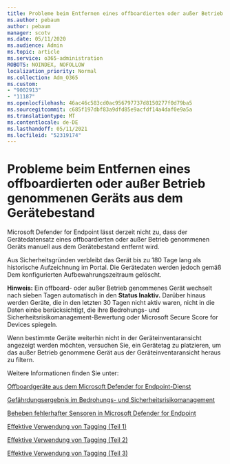 ```yaml
---
title: Probleme beim Entfernen eines offboardierten oder außer Betrieb genommenen Geräts aus dem Gerätebestand
ms.author: pebaum
author: pebaum
manager: scotv
ms.date: 05/11/2020
ms.audience: Admin
ms.topic: article
ms.service: o365-administration
ROBOTS: NOINDEX, NOFOLLOW
localization_priority: Normal
ms.collection: Adm_O365
ms.custom:
- "9002913"
- "11187"
ms.openlocfilehash: 46ac46c583cd0ac956797737d8150277f0d79ba5
ms.sourcegitcommit: c685f197dbf83a9dfd85e9acfdf14a4daf0e9a5a
ms.translationtype: MT
ms.contentlocale: de-DE
ms.lasthandoff: 05/11/2021
ms.locfileid: "52319174"
---
```

# <a name="issues-with-removing-an-offboarded-or-decommissioned-device-from-the-device-inventory"></a>Probleme beim Entfernen eines offboardierten oder außer Betrieb genommenen Geräts aus dem Gerätebestand

Microsoft Defender for Endpoint lässt derzeit nicht zu, dass der Gerätedatensatz eines offboardierten oder außer Betrieb genommenen Geräts manuell aus dem Gerätebestand entfernt wird.

Aus Sicherheitsgründen verbleibt das Gerät bis zu 180 Tage lang als historische Aufzeichnung im Portal. Die Gerätedaten werden jedoch gemäß Dem konfigurierten Aufbewahrungszeitraum gelöscht.

**Hinweis:** Ein offboard- oder außer Betrieb genommenes Gerät wechselt nach sieben Tagen automatisch in den **Status Inaktiv.** Darüber hinaus werden Geräte, die in den letzten 30 Tagen nicht aktiv waren, nicht in die Daten einbe berücksichtigt, die ihre Bedrohungs- und Sicherheitsrisikomanagement-Bewertung oder Microsoft Secure Score for Devices spiegeln.
 
Wenn bestimmte Geräte weiterhin nicht in der Geräteinventaransicht angezeigt werden möchten, versuchen Sie, ein Gerätetag zu platzieren, um das außer Betrieb genommene Gerät aus der Geräteinventaransicht heraus zu filtern.

Weitere Informationen finden Sie unter:

[Offboardgeräte aus dem Microsoft Defender for Endpoint-Dienst](/microsoft-365/security/defender-endpoint/offboard-machines.md)

[Gefährdungsergebnis im Bedrohungs- und Sicherheitsrisikomanagement](/microsoft-365/security/defender-endpoint/tvm-exposure-score.md)

[Beheben fehlerhafter Sensoren in Microsoft Defender for Endpoint](/microsoft-365/security/defender-endpoint/fix-unhealthy-sensors#inactive-devices.md)

[Effektive Verwendung von Tagging (Teil 1)](https://techcommunity.microsoft.com/t5/microsoft-defender-for-endpoint/how-to-use-tagging-effectively-part-1/ba-p/1964058)

[Effektive Verwendung von Tagging (Teil 2)](https://techcommunity.microsoft.com/t5/microsoft-defender-for-endpoint/how-to-use-tagging-effectively-part-2/ba-p/1962008)

[Effektive Verwendung von Tagging (Teil 3)](https://techcommunity.microsoft.com/t5/microsoft-defender-for-endpoint/how-to-use-tagging-effectively-part-3/ba-p/1964073)




